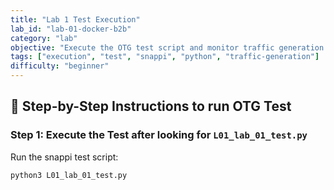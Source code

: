 ```yaml
---
title: "Lab 1 Test Execution"
lab_id: "lab-01-docker-b2b"
category: "lab"
objective: "Execute the OTG test script and monitor traffic generation in the Docker back-to-back setup."
tags: ["execution", "test", "snappi", "python", "traffic-generation"]
difficulty: "beginner"
---
```


## 🚀 Step-by-Step Instructions to run OTG Test

### Step 1: Execute the Test after looking for `L01_lab_01_test.py`

Run the snappi test script:

```bash
python3 L01_lab_01_test.py
```


